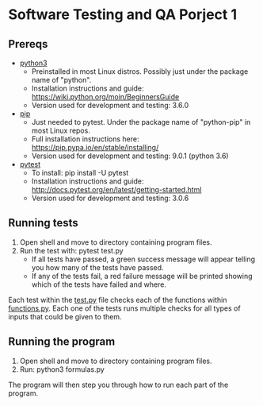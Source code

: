# Software Testing and QA Porject 1

## Prereqs

* [python3](https://www.python.org/)
	* Preinstalled in most Linux distros. Possibly just under the package name of "python".
	* Installation instructions and guide: https://wiki.python.org/moin/BeginnersGuide
	* Version used for development and testing: 3.6.0
* [pip](https://pypi.python.org/pypi/pip)
	* Just needed to pytest. Under the package name of "python-pip" in most Linux repos.
	* Full installation instructions here: https://pip.pypa.io/en/stable/installing/
	* Version used for development and testing: 9.0.1 (python 3.6)
* [pytest](http://docs.pytest.org/en/latest/)
	* To install: pip install -U pytest
	* Installation instructions and guide: http://docs.pytest.org/en/latest/getting-started.html
	* Version used for development and testing: 3.0.6

## Running tests

1. Open shell and move to directory containing program files.
2. Run the test with: pytest test.py
	* If all tests have passed, a green success message will appear telling you how many of the tests have passed.
	* If any of the tests fail, a red failure message will be printed showing which of the tests have failed and where.

Each test within the [test.py](https://github.com/MSUSoftwareQA/Software-QA-Proj1/blob/master/test.py) file checks each of the functions within [functions.py](https://github.com/MSUSoftwareQA/Software-QA-Proj1/blob/master/functions.py). Each one of the tests runs multiple checks for all types of inputs that could be given to them.

## Running the program

1. Open shell and move to directory containing program files.
2. Run: python3 formulas.py

The program will then step you through how to run each part of the program.